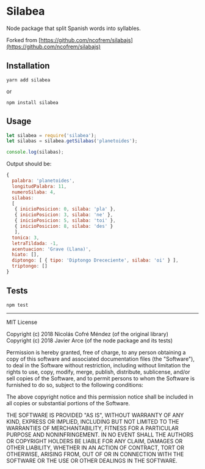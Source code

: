 Silabea
=========

Node package that split Spanish words into syllables.

Forked from [https://github.com/ncofrem/silabajs](https://github.com/ncofrem/silabajs)

## Installation

  `yarn add silabea`

  or

  `npm install silabea`

## Usage

```javascript
let silabea = require('silabea');
let silabas = silabea.getSilabas('planetoides');

console.log(silabas);
```

Output should be:

```javascript
{
  palabra: 'planetoides',
  longitudPalabra: 11,
  numeroSilaba: 4,
  silabas:
  [
   { inicioPosicion: 0, silaba: 'pla' },
   { inicioPosicion: 3, silaba: 'ne' },
   { inicioPosicion: 5, silaba: 'toi' },
   { inicioPosicion: 8, silaba: 'des' } 
   ],
  tonica: 3,
  letraTildada: -1,
  acentuacion: 'Grave (Llana)',
  hiato: [],
  diptongo: [ { tipo: 'Diptongo Drececiente', silaba: 'oi' } ],
  triptongo: [] 
}
```

## Tests

  `npm test`

---

MIT License

Copyright (c) 2018 Nicolás Cofré Méndez (of the original library)  
Copyright (c) 2018 Javier Arce (of the node package and its tests)

Permission is hereby granted, free of charge, to any person obtaining a copy of this software and associated documentation files (the "Software"), to deal in the Software without restriction, including without limitation the rights to use, copy, modify, merge, publish, distribute, sublicense, and/or sell copies of the Software, and to permit persons to whom the Software is furnished to do so, subject to the following conditions:

The above copyright notice and this permission notice shall be included in all copies or substantial portions of the Software.

THE SOFTWARE IS PROVIDED "AS IS", WITHOUT WARRANTY OF ANY KIND, EXPRESS OR IMPLIED, INCLUDING BUT NOT LIMITED TO THE WARRANTIES OF MERCHANTABILITY, FITNESS FOR A PARTICULAR PURPOSE AND NONINFRINGEMENT. IN NO EVENT SHALL THE AUTHORS OR COPYRIGHT HOLDERS BE LIABLE FOR ANY CLAIM, DAMAGES OR OTHER LIABILITY, WHETHER IN AN ACTION OF CONTRACT, TORT OR OTHERWISE, ARISING FROM, OUT OF OR IN CONNECTION WITH THE SOFTWARE OR THE USE OR OTHER DEALINGS IN THE SOFTWARE.
